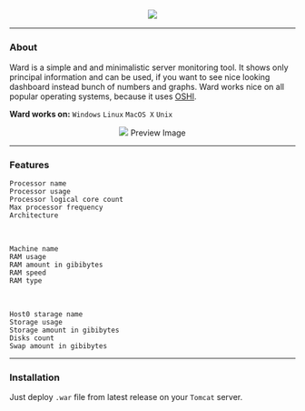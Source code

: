 <h3 align = "center">
  <img src = "https://steamuserimages-a.akamaihd.net/ugc/1012690662470353073/FC58F696881C05DF43E3D45E707E2A35E9176E91/"/>
</h3>

---

### About

Ward is a simple and and minimalistic server monitoring tool. 
It shows only principal information and can be used, if you want to see nice looking dashboard instead bunch of numbers and graphs.
Ward works nice on all popular operating systems, because it uses [OSHI](https://github.com/oshi/oshi).

**Ward works on:** `Windows` `Linux` `MacOS X` `Unix`

<p align = "center">
  <img src = "https://steamuserimages-a.akamaihd.net/ugc/1021699938952362350/2AFBA3591104BC3B36DEBEC33D8FED4909A0149D/"/>
  <h7 align = "center">Preview Image</h7>
</p>

---

 ### Features
    Processor name
    Processor usage
    Processor logical core count
    Max processor frequency
    Architecture

<br>

    Machine name
    RAM usage
    RAM amount in gibibytes
    RAM speed
    RAM type

<br>

    Host0 starage name
    Storage usage
    Storage amount in gibibytes
    Disks count
    Swap amount in gibibytes

---

### Installation
Just deploy `.war` file from latest release on your `Tomcat` server.
